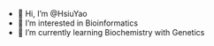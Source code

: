 - 👋 Hi, I’m @HsiuYao
- 👀 I’m interested in Bioinformatics
- 🌱 I’m currently learning Biochemistry with Genetics


<!---
HsiuYao/HsiuYao is a ✨ special ✨ repository because its `README.md` (this file) appears on your GitHub profile.
You can click the Preview link to take a look at your changes.
--->

